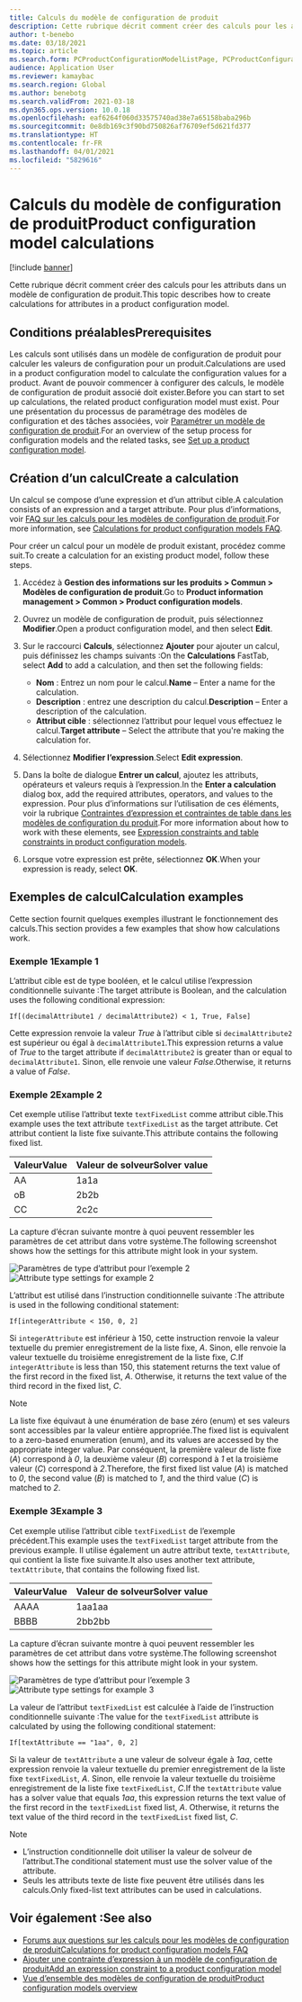 ```yaml
---
title: Calculs du modèle de configuration de produit
description: Cette rubrique décrit comment créer des calculs pour les attributs dans un modèle de configuration de produit
author: t-benebo
ms.date: 03/18/2021
ms.topic: article
ms.search.form: PCProductConfigurationModelListPage, PCProductConfigurationModelDetails
audience: Application User
ms.reviewer: kamaybac
ms.search.region: Global
ms.author: benebotg
ms.search.validFrom: 2021-03-18
ms.dyn365.ops.version: 10.0.18
ms.openlocfilehash: eaf6264f060d33575740ad38e7a65158baba296b
ms.sourcegitcommit: 0e8db169c3f90bd750826af76709ef5d621fd377
ms.translationtype: HT
ms.contentlocale: fr-FR
ms.lasthandoff: 04/01/2021
ms.locfileid: "5829616"
---
```

# <a name="product-configuration-model-calculations"></a><span data-ttu-id="104c2-103">Calculs du modèle de configuration de produit</span><span class="sxs-lookup"><span data-stu-id="104c2-103">Product configuration model calculations</span></span>

[!include [banner](../includes/banner.md)]

<span data-ttu-id="104c2-104">Cette rubrique décrit comment créer des calculs pour les attributs dans un modèle de configuration de produit.</span><span class="sxs-lookup"><span data-stu-id="104c2-104">This topic describes how to create calculations for attributes in a product configuration model.</span></span>

## <a name="prerequisites"></a><span data-ttu-id="104c2-105">Conditions préalables</span><span class="sxs-lookup"><span data-stu-id="104c2-105">Prerequisites</span></span>

<span data-ttu-id="104c2-106">Les calculs sont utilisés dans un modèle de configuration de produit pour calculer les valeurs de configuration pour un produit.</span><span class="sxs-lookup"><span data-stu-id="104c2-106">Calculations are used in a product configuration model to calculate the configuration values for a product.</span></span> <span data-ttu-id="104c2-107">Avant de pouvoir commencer à configurer des calculs, le modèle de configuration de produit associé doit exister.</span><span class="sxs-lookup"><span data-stu-id="104c2-107">Before you can start to set up calculations, the related product configuration model must exist.</span></span> <span data-ttu-id="104c2-108">Pour une présentation du processus de paramétrage des modèles de configuration et des tâches associées, voir [Paramétrer un modèle de configuration de produit](set-up-maintain-product-configuration-model.md).</span><span class="sxs-lookup"><span data-stu-id="104c2-108">For an overview of the setup process for configuration models and the related tasks, see [Set up a product configuration model](set-up-maintain-product-configuration-model.md).</span></span>

## <a name="create-a-calculation"></a><span data-ttu-id="104c2-109">Création d’un calcul</span><span class="sxs-lookup"><span data-stu-id="104c2-109">Create a calculation</span></span>

<span data-ttu-id="104c2-110">Un calcul se compose d’une expression et d’un attribut cible.</span><span class="sxs-lookup"><span data-stu-id="104c2-110">A calculation consists of an expression and a target attribute.</span></span> <span data-ttu-id="104c2-111">Pour plus d’informations, voir [FAQ sur les calculs pour les modèles de configuration de produit](calculate-product-configuration-models.md).</span><span class="sxs-lookup"><span data-stu-id="104c2-111">For more information, see [Calculations for product configuration models FAQ](calculate-product-configuration-models.md).</span></span>

<span data-ttu-id="104c2-112">Pour créer un calcul pour un modèle de produit existant, procédez comme suit.</span><span class="sxs-lookup"><span data-stu-id="104c2-112">To create a calculation for an existing product model, follow these steps.</span></span>

1. <span data-ttu-id="104c2-113">Accédez à **Gestion des informations sur les produits \> Commun \> Modèles de configuration de produit**.</span><span class="sxs-lookup"><span data-stu-id="104c2-113">Go to **Product information management \> Common \> Product configuration models**.</span></span>
1. <span data-ttu-id="104c2-114">Ouvrez un modèle de configuration de produit, puis sélectionnez **Modifier**.</span><span class="sxs-lookup"><span data-stu-id="104c2-114">Open a product configuration model, and then select **Edit**.</span></span>
1. <span data-ttu-id="104c2-115">Sur le raccourci **Calculs**, sélectionnez **Ajouter** pour ajouter un calcul, puis définissez les champs suivants :</span><span class="sxs-lookup"><span data-stu-id="104c2-115">On the **Calculations** FastTab, select **Add** to add a calculation, and then set the following fields:</span></span>

    - <span data-ttu-id="104c2-116">**Nom** : Entrez un nom pour le calcul.</span><span class="sxs-lookup"><span data-stu-id="104c2-116">**Name** – Enter a name for the calculation.</span></span>
    - <span data-ttu-id="104c2-117">**Description** : entrez une description du calcul.</span><span class="sxs-lookup"><span data-stu-id="104c2-117">**Description** – Enter a description of the calculation.</span></span>
    - <span data-ttu-id="104c2-118">**Attribut cible** : sélectionnez l’attribut pour lequel vous effectuez le calcul.</span><span class="sxs-lookup"><span data-stu-id="104c2-118">**Target attribute** – Select the attribute that you're making the calculation for.</span></span>

1. <span data-ttu-id="104c2-119">Sélectionnez **Modifier l’expression**.</span><span class="sxs-lookup"><span data-stu-id="104c2-119">Select **Edit expression**.</span></span>
1. <span data-ttu-id="104c2-120">Dans la boîte de dialogue **Entrer un calcul**, ajoutez les attributs, opérateurs et valeurs requis à l’expression.</span><span class="sxs-lookup"><span data-stu-id="104c2-120">In the **Enter a calculation** dialog box, add the required attributes, operators, and values to the expression.</span></span> <span data-ttu-id="104c2-121">Pour plus d’informations sur l’utilisation de ces éléments, voir la rubrique [Contraintes d’expression et contraintes de table dans les modèles de configuration du produit](expression-constraints-table-constraints-product-configuration-models.md).</span><span class="sxs-lookup"><span data-stu-id="104c2-121">For more information about how to work with these elements, see [Expression constraints and table constraints in product configuration models](expression-constraints-table-constraints-product-configuration-models.md).</span></span>
1. <span data-ttu-id="104c2-122">Lorsque votre expression est prête, sélectionnez **OK**.</span><span class="sxs-lookup"><span data-stu-id="104c2-122">When your expression is ready, select **OK**.</span></span>

## <a name="calculation-examples"></a><span data-ttu-id="104c2-123">Exemples de calcul</span><span class="sxs-lookup"><span data-stu-id="104c2-123">Calculation examples</span></span>

<span data-ttu-id="104c2-124">Cette section fournit quelques exemples illustrant le fonctionnement des calculs.</span><span class="sxs-lookup"><span data-stu-id="104c2-124">This section provides a few examples that show how calculations work.</span></span>

### <a name="example-1"></a><span data-ttu-id="104c2-125">Exemple 1</span><span class="sxs-lookup"><span data-stu-id="104c2-125">Example 1</span></span>

<span data-ttu-id="104c2-126">L’attribut cible est de type booléen, et le calcul utilise l’expression conditionnelle suivante :</span><span class="sxs-lookup"><span data-stu-id="104c2-126">The target attribute is Boolean, and the calculation uses the following conditional expression:</span></span>

`If[(decimalAttribute1 / decimalAttribute2) < 1, True, False]`

<span data-ttu-id="104c2-127">Cette expression renvoie la valeur *True* à l’attribut cible si `decimalAttribute2` est supérieur ou égal à `decimalAttribute1`.</span><span class="sxs-lookup"><span data-stu-id="104c2-127">This expression returns a value of *True* to the target attribute if `decimalAttribute2` is greater than or equal to `decimalAttribute1`.</span></span> <span data-ttu-id="104c2-128">Sinon, elle renvoie une valeur *False*.</span><span class="sxs-lookup"><span data-stu-id="104c2-128">Otherwise, it returns a value of *False*.</span></span>

### <a name="example-2"></a><span data-ttu-id="104c2-129">Exemple 2</span><span class="sxs-lookup"><span data-stu-id="104c2-129">Example 2</span></span>

<span data-ttu-id="104c2-130">Cet exemple utilise l’attribut texte `textFixedList` comme attribut cible.</span><span class="sxs-lookup"><span data-stu-id="104c2-130">This example uses the text attribute `textFixedList` as the target attribute.</span></span> <span data-ttu-id="104c2-131">Cet attribut contient la liste fixe suivante.</span><span class="sxs-lookup"><span data-stu-id="104c2-131">This attribute contains the following fixed list.</span></span>

| <span data-ttu-id="104c2-132">Valeur</span><span class="sxs-lookup"><span data-stu-id="104c2-132">Value</span></span> | <span data-ttu-id="104c2-133">Valeur de solveur</span><span class="sxs-lookup"><span data-stu-id="104c2-133">Solver value</span></span> |
|---|---|
| <span data-ttu-id="104c2-134">A</span><span class="sxs-lookup"><span data-stu-id="104c2-134">A</span></span> | <span data-ttu-id="104c2-135">1a</span><span class="sxs-lookup"><span data-stu-id="104c2-135">1a</span></span> |
| <span data-ttu-id="104c2-136">o</span><span class="sxs-lookup"><span data-stu-id="104c2-136">B</span></span> | <span data-ttu-id="104c2-137">2b</span><span class="sxs-lookup"><span data-stu-id="104c2-137">2b</span></span> |
| <span data-ttu-id="104c2-138">C</span><span class="sxs-lookup"><span data-stu-id="104c2-138">C</span></span> | <span data-ttu-id="104c2-139">2c</span><span class="sxs-lookup"><span data-stu-id="104c2-139">2c</span></span> |

<span data-ttu-id="104c2-140">La capture d’écran suivante montre à quoi peuvent ressembler les paramètres de cet attribut dans votre système.</span><span class="sxs-lookup"><span data-stu-id="104c2-140">The following screenshot shows how the settings for this attribute might look in your system.</span></span>

<span data-ttu-id="104c2-141">![Paramètres de type d’attribut pour l’exemple 2](media/model-calculations-example2.png "Paramètres de type d’attribut pour l’exemple 2")</span><span class="sxs-lookup"><span data-stu-id="104c2-141">![Attribute type settings for example 2](media/model-calculations-example2.png "Attribute type settings for example 2")</span></span>

<span data-ttu-id="104c2-142">L’attribut est utilisé dans l’instruction conditionnelle suivante :</span><span class="sxs-lookup"><span data-stu-id="104c2-142">The attribute is used in the following conditional statement:</span></span>

`If[integerAttribute < 150, 0, 2]`

<span data-ttu-id="104c2-143">Si `integerAttribute` est inférieur à 150, cette instruction renvoie la valeur textuelle du premier enregistrement de la liste fixe, *A*. Sinon, elle renvoie la valeur textuelle du troisième enregistrement de la liste fixe, *C*.</span><span class="sxs-lookup"><span data-stu-id="104c2-143">If `integerAttribute` is less than 150, this statement returns the text value of the first record in the fixed list, *A*. Otherwise, it returns the text value of the third record in the fixed list, *C*.</span></span>

> [!NOTE]
> <span data-ttu-id="104c2-144">La liste fixe équivaut à une énumération de base zéro (enum) et ses valeurs sont accessibles par la valeur entière appropriée.</span><span class="sxs-lookup"><span data-stu-id="104c2-144">The fixed list is equivalent to a zero-based enumeration (enum), and its values are accessed by the appropriate integer value.</span></span> <span data-ttu-id="104c2-145">Par conséquent, la première valeur de liste fixe (*A*) correspond à *0*, la deuxième valeur (*B*) correspond à *1* et la troisième valeur (*C*) correspond à *2*.</span><span class="sxs-lookup"><span data-stu-id="104c2-145">Therefore, the first fixed list value (*A*) is matched to *0*, the second value (*B*) is matched to *1*, and the third value (*C*) is matched to *2*.</span></span>

### <a name="example-3"></a><span data-ttu-id="104c2-146">Exemple 3</span><span class="sxs-lookup"><span data-stu-id="104c2-146">Example 3</span></span>

<span data-ttu-id="104c2-147">Cet exemple utilise l’attribut cible `textFixedList` de l’exemple précédent.</span><span class="sxs-lookup"><span data-stu-id="104c2-147">This example uses the `textFixedList` target attribute from the previous example.</span></span> <span data-ttu-id="104c2-148">Il utilise également un autre attribut texte, `textAttribute`, qui contient la liste fixe suivante.</span><span class="sxs-lookup"><span data-stu-id="104c2-148">It also uses another text attribute, `textAttribute`, that contains the following fixed list.</span></span>

| <span data-ttu-id="104c2-149">Valeur</span><span class="sxs-lookup"><span data-stu-id="104c2-149">Value</span></span> | <span data-ttu-id="104c2-150">Valeur de solveur</span><span class="sxs-lookup"><span data-stu-id="104c2-150">Solver value</span></span> |
|---|---|
| <span data-ttu-id="104c2-151">AA</span><span class="sxs-lookup"><span data-stu-id="104c2-151">AA</span></span> | <span data-ttu-id="104c2-152">1aa</span><span class="sxs-lookup"><span data-stu-id="104c2-152">1aa</span></span> |
| <span data-ttu-id="104c2-153">BB</span><span class="sxs-lookup"><span data-stu-id="104c2-153">BB</span></span> | <span data-ttu-id="104c2-154">2bb</span><span class="sxs-lookup"><span data-stu-id="104c2-154">2bb</span></span> |

<span data-ttu-id="104c2-155">La capture d’écran suivante montre à quoi peuvent ressembler les paramètres de cet attribut dans votre système.</span><span class="sxs-lookup"><span data-stu-id="104c2-155">The following screenshot shows how the settings for this attribute might look in your system.</span></span>

<span data-ttu-id="104c2-156">![Paramètres de type d’attribut pour l’exemple 3](media/model-calculations-example3.png "Paramètres de type d’attribut pour l’exemple 3")</span><span class="sxs-lookup"><span data-stu-id="104c2-156">![Attribute type settings for example 3](media/model-calculations-example3.png "Attribute type settings for example 3")</span></span>

<span data-ttu-id="104c2-157">La valeur de l’attribut `textFixedList` est calculée à l’aide de l’instruction conditionnelle suivante :</span><span class="sxs-lookup"><span data-stu-id="104c2-157">The value for the `textFixedList` attribute is calculated by using the following conditional statement:</span></span>

`If[textAttribute == "1aa", 0, 2]`

<span data-ttu-id="104c2-158">Si la valeur de `textAttribute` a une valeur de solveur égale à *1aa*, cette expression renvoie la valeur textuelle du premier enregistrement de la liste fixe `textFixedList`, *A*. Sinon, elle renvoie la valeur textuelle du troisième enregistrement de la liste fixe `textFixedList`, *C*.</span><span class="sxs-lookup"><span data-stu-id="104c2-158">If the `textAttribute` value has a solver value that equals *1aa*, this expression returns the text value of the first record in the `textFixedList` fixed list, *A*. Otherwise, it returns the text value of the third record in the `textFixedList` fixed list, *C*.</span></span>

> [!NOTE]
> - <span data-ttu-id="104c2-159">L’instruction conditionnelle doit utiliser la valeur de solveur de l’attribut.</span><span class="sxs-lookup"><span data-stu-id="104c2-159">The conditional statement must use the solver value of the attribute.</span></span>
> - <span data-ttu-id="104c2-160">Seuls les attributs texte de liste fixe peuvent être utilisés dans les calculs.</span><span class="sxs-lookup"><span data-stu-id="104c2-160">Only fixed-list text attributes can be used in calculations.</span></span>

## <a name="see-also"></a><span data-ttu-id="104c2-161">Voir également :</span><span class="sxs-lookup"><span data-stu-id="104c2-161">See also</span></span>

- [<span data-ttu-id="104c2-162">Forums aux questions sur les calculs pour les modèles de configuration de produit</span><span class="sxs-lookup"><span data-stu-id="104c2-162">Calculations for product configuration models FAQ</span></span>](calculate-product-configuration-models.md)
- [<span data-ttu-id="104c2-163">Ajouter une contrainte d’expression à un modèle de configuration de produit</span><span class="sxs-lookup"><span data-stu-id="104c2-163">Add an expression constraint to a product configuration model</span></span>](tasks/add-expression-constraint-product-configuration-model.md)
- [<span data-ttu-id="104c2-164">Vue d’ensemble des modèles de configuration de produit</span><span class="sxs-lookup"><span data-stu-id="104c2-164">Product configuration models overview</span></span>](product-configuration-models.md)
